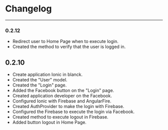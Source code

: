 # Changelog
---
### 0.2.12
- Redirect user to Home Page when to execute login.
- Created the method to verify that the user is logged in.

## 0.2.10
- Create application Ionic in blanck.
- Created the "User" model.
- Created the "Login" page.
- Added the Facebook button on the "Login" page.
- Created application developer on the Facebook.
- Configured Ionic with Firebase and AngularFire.
- Created AuthProvider to make the login with Firebase.
- Configured the Firebase to execute the login via Facebook.
- Created method to execute logout in Firebase.
- Added button logout in Home Page.
